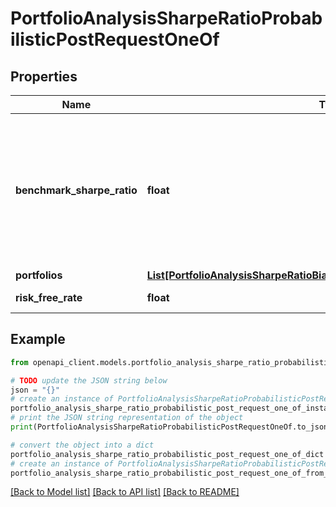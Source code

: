 # PortfolioAnalysisSharpeRatioProbabilisticPostRequestOneOf


## Properties

Name | Type | Description | Notes
------------ | ------------- | ------------- | -------------
**benchmark_sharpe_ratio** | **float** | The Sharpe ratio of the benchmark, in the same sampling frequency as the sampling frequency of the portfolio values | 
**portfolios** | [**List[PortfolioAnalysisSharpeRatioBiasAdjustedPostRequestPortfoliosInner]**](PortfolioAnalysisSharpeRatioBiasAdjustedPostRequestPortfoliosInner.md) |  | 
**risk_free_rate** | **float** | The risk free rate | 

## Example

```python
from openapi_client.models.portfolio_analysis_sharpe_ratio_probabilistic_post_request_one_of import PortfolioAnalysisSharpeRatioProbabilisticPostRequestOneOf

# TODO update the JSON string below
json = "{}"
# create an instance of PortfolioAnalysisSharpeRatioProbabilisticPostRequestOneOf from a JSON string
portfolio_analysis_sharpe_ratio_probabilistic_post_request_one_of_instance = PortfolioAnalysisSharpeRatioProbabilisticPostRequestOneOf.from_json(json)
# print the JSON string representation of the object
print(PortfolioAnalysisSharpeRatioProbabilisticPostRequestOneOf.to_json())

# convert the object into a dict
portfolio_analysis_sharpe_ratio_probabilistic_post_request_one_of_dict = portfolio_analysis_sharpe_ratio_probabilistic_post_request_one_of_instance.to_dict()
# create an instance of PortfolioAnalysisSharpeRatioProbabilisticPostRequestOneOf from a dict
portfolio_analysis_sharpe_ratio_probabilistic_post_request_one_of_from_dict = PortfolioAnalysisSharpeRatioProbabilisticPostRequestOneOf.from_dict(portfolio_analysis_sharpe_ratio_probabilistic_post_request_one_of_dict)
```
[[Back to Model list]](../README.md#documentation-for-models) [[Back to API list]](../README.md#documentation-for-api-endpoints) [[Back to README]](../README.md)



